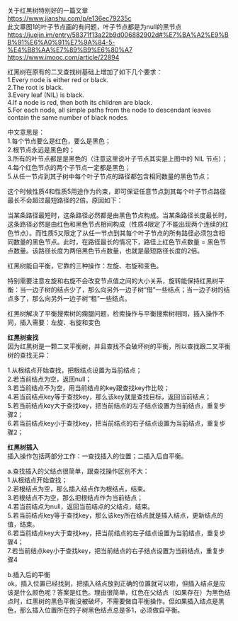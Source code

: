 关于红黑树特别好的一篇文章  
https://www.jianshu.com/p/e136ec79235c  
此文章图1的叶子节点画的有问题，叶子节点都是为null的黑节点  
https://juejin.im/entry/58371f13a22b9d006882902d#%E7%BA%A2%E9%BB%91%E6%A0%91%E7%9A%84-5-%E4%B8%AA%E7%89%B9%E6%80%A7  
https://www.imooc.com/article/22894


红黑树在原有的二叉查找树基础上增加了如下几个要求：  
1.Every node is either red or black.  
2.The root is black.  
3.Every leaf (NIL) is black.  
4.If a node is red, then both its children are black.  
5.For each node, all simple paths from the node to descendant leaves contain the same number of black nodes.  

中文意思是：  
1.每个节点要么是红色，要么是黑色；  
2.根节点永远是黑色的；  
3.所有的叶节点都是是黑色的（注意这里说叶子节点其实是上图中的 NIL 节点）；  
4.每个红色节点的两个子节点一定都是黑色；  
5.从任一节点到其子树中每个叶子节点的路径都包含相同数量的黑色节点；  

这个时候性质4和性质5用途作为约束，即可保证任意节点到其每个叶子节点路径最长不会超过最短路径的2倍。原因如下：  

当某条路径最短时，这条路径必然都是由黑色节点构成。当某条路径长度最长时，这条路径必然是由红色和黑色节点相间构成（性质4限定了不能出现两个连续的红色节点）。而性质5又限定了从任一节点到其每个叶子节点的所有路径必须包含相同数量的黑色节点。此时，在路径最长的情况下，路径上红色节点数量 = 黑色节点数量。该路径长度为两倍黑色节点数量，也就是最短路径长度的2倍。  

红黑树能自平衡，它靠的三种操作：左旋、右旋和变色。    

特别需要注意左旋和右旋不会改变节点值之间的大小关系，旋转能保持红黑树平衡：当一边子树的结点少了，那么向另外一边子树“借”一些结点；当一边子树的结点多了，那么向另外一边子树“租”一些结点。  

红黑树解决了平衡搜索树的瘸腿问题，检索操作与平衡搜索树相同，插入操作不同，插入需要：左旋、右旋和变色  

**红黑树查找**  
因为红黑树是一颗二叉平衡树，并且查找不会破坏树的平衡，所以查找跟二叉平衡树的查找无异：  

1.从根结点开始查找，把根结点设置为当前结点；  
2.若当前结点为空，返回null；  
3.若当前结点不为空，用当前结点的key跟查找key作比较；  
4.若当前结点key等于查找key，那么该key就是查找目标，返回当前结点；  
5.若当前结点key大于查找key，把当前结点的左子结点设置为当前结点，重复步骤2；  
6.若当前结点key小于查找key，把当前结点的右子结点设置为当前结点，重复步骤2；  

**红黑树插入**  
插入操作包括两部分工作：一查找插入的位置；二插入后自平衡。  

a.查找插入的父结点很简单，跟查找操作区别不大：  
1.从根结点开始查找；  
2.若根结点为空，那么插入结点作为根结点，结束。  
3.若根结点不为空，那么把根结点作为当前结点；  
4.若当前结点为null，返回当前结点的父结点，结束。  
5.若当前结点key等于查找key，那么该key所在结点就是插入结点，更新结点的值，结束。  
6.若当前结点key大于查找key，把当前结点的左子结点设置为当前结点，重复步骤4；  
7.若当前结点key小于查找key，把当前结点的右子结点设置为当前结点，重复步骤4  

b.插入后的平衡  
ok，插入位置已经找到，把插入结点放到正确的位置就可以啦，但插入结点是应该是什么颜色呢？答案是红色。理由很简单，红色在父结点（如果存在）为黑色结点时，红黑树的黑色平衡没被破坏，不需要做自平衡操作。但如果插入结点是黑色，那么插入位置所在的子树黑色结点总是多1，必须做自平衡。
